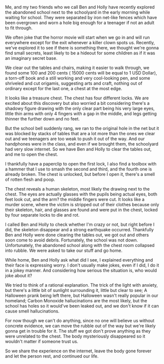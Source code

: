 Me, and my two friends who we call Ben and Holly have recently explored the abandoned school next to the schoolyard in the early morning while waiting for school. They were separated by iron net-like fences which have been overgrown and worn a hole big enough for a teenager if not an adult to fit through.

We often joke that the horror movie will start when we go in and will run everywhere except for the exit whenever a killer clown spots us. Recently, we've explored it to see if there is something there, we thought we're gonna find small secrets, least likely to be a hideout for some children as if it was an imaginary secret base.

We clear out the tables and chairs, making it easier to walk through, we found some 100 and 200 cents ( 15000 cents will be equal to 1 USD Dollar), a torn-off book and a still working and very cool-looking pen, and some shriveled and cut origamis, suggesting arts and craft, nothing out of ordinary except for the last one, a chest at the most edge.

It looks like a treasure chest. The chest has four different locks. We are excited about this discovery but also worried a bit considering there's a shadowy figure drawing with the only clear part being his very large eyes, little thin arms with only 4 fingers with a gap in the middle, and legs getting thinner the further down and no feet.

But the school bell suddenly rang, we ran to the original hole in the net but it was blocked by stacks of tables that are a lot more than the ones we clear out and we teenagers are too weak to push it out of the way. And our handphones were in the class, and even if we brought them, the schoolyard had very slow internet. So we have Ben and Holly to clear the tables out, and me to open the chest.

I thankfully have a paperclip to open the first lock, I also find a toolbox with a hammer that I use to smash the second and third, and the fourth one is already broken. The chest is unlocked, but before I open it, there's a smell of rotten flesh and poop.

The chest reveals a human skeleton, most likely the drawing next to the chest. The eyes are actually glasses with the pupils being actual eyes, both feet look cut, and the arm? the middle fingers were cut. It looks like a murder scene, where the victim is stripped out of their clothes because only their skeleton, hair, and glasses are found and were put in the chest, locked by four separate locks to die and rot.

I called Ben and Holly to check whether I'm crazy or not, but right before I did, the skeleton disappear and a strong earthquake occurred. Thankfully Ben and Holly were done clearing the tables out, we got out and others soon come to avoid debris. Fortunately, the school was not down. Unfortunately, the abandoned school along with the chest room collapsed into rubble. We were asked to take our stuff and go home.

While home, Ben and Holly ask what did I see, I explained everything and their face is expressing worry. I don't usually make jokes, even if I did, I do it in a jokey manner. And considering how serious the situation is, who would joke about it?

We tried to think of a rational explanation. The trick of the light with anxiety, but there's a little bit of sunlight surrounding it, little but clear to see; A Halloween prank being left there, but Halloween wasn't really popular in our homeland; Carbon Monoxide hallucinations are the most likely, but the school has holes so it would've been leaked out, and we don't know if it can cause smell hallucinations.

For now though we can't do anything, since no one will believe us without concrete evidence, we can move the rubble out of the way but we're likely gonna get in trouble for it. The stuff we got don't prove anything as they were unrelated to the chest. The body mysteriously disappeared so it wouldn't matter if someone trust us.

So we share the experience on the internet, leave the body gone forever and let the person rest, and continued our life.